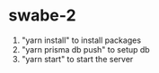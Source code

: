 # swabe-2


1. "yarn install" to install packages
2. "yarn prisma db push" to setup db
3. "yarn start" to start the server
